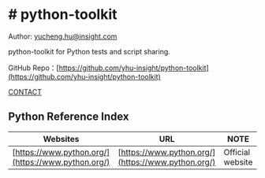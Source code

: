 # # python-toolkit

Author: [yucheng.hu@insight.com](mailto:yucheng.hu@insight.com)

python-toolkit for Python tests and script sharing. 

GitHub Repo：[https://github.com/yhu-insight/python-toolkit](https://github.com/yhu-insight/python-toolkit)

[CONTACT](CONTACT.md ':include')

## Python Reference Index

| Websites  | URL  | NOTE  |
|---|---|---|
| [https://www.python.org/](https://www.python.org/)  | [https://www.python.org/](https://www.python.org/)  | Official website  |
